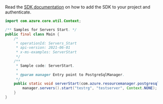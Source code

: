 Read the [SDK documentation](https://github.com/Azure/azure-sdk-for-java/blob/azure-resourcemanager-postgresqlflexibleserver_1.0.0-beta.3/sdk/postgresqlflexibleserver/azure-resourcemanager-postgresqlflexibleserver/README.md) on how to add the SDK to your project and authenticate.

```java
import com.azure.core.util.Context;

/** Samples for Servers Start. */
public final class Main {
    /*
     * operationId: Servers_Start
     * api-version: 2021-06-01
     * x-ms-examples: ServerStart
     */
    /**
     * Sample code: ServerStart.
     *
     * @param manager Entry point to PostgreSqlManager.
     */
    public static void serverStart(com.azure.resourcemanager.postgresqlflexibleserver.PostgreSqlManager manager) {
        manager.servers().start("testrg", "testserver", Context.NONE);
    }
}
```
